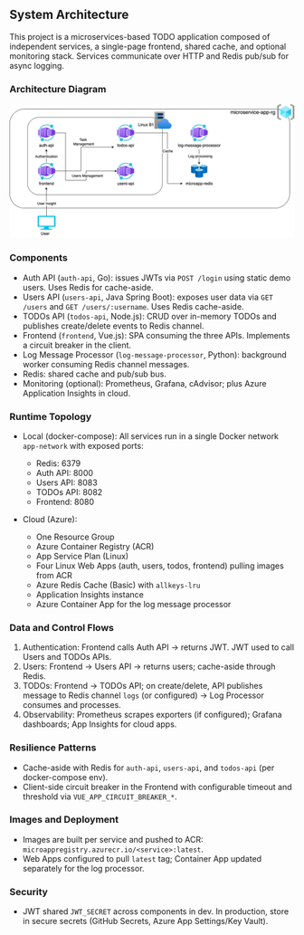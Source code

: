 ## System Architecture

This project is a microservices-based TODO application composed of independent services, a single-page frontend, shared cache, and optional monitoring stack. Services communicate over HTTP and Redis pub/sub for async logging.

### Architecture Diagram
![Architecture Diagram](../arch-img/DiagramaArquitectura.png)

### Components
- Auth API (`auth-api`, Go): issues JWTs via `POST /login` using static demo users. Uses Redis for cache-aside.
- Users API (`users-api`, Java Spring Boot): exposes user data via `GET /users` and `GET /users/:username`. Uses Redis cache-aside.
- TODOs API (`todos-api`, Node.js): CRUD over in-memory TODOs and publishes create/delete events to Redis channel.
- Frontend (`frontend`, Vue.js): SPA consuming the three APIs. Implements a circuit breaker in the client.
- Log Message Processor (`log-message-processor`, Python): background worker consuming Redis channel messages.
- Redis: shared cache and pub/sub bus.
- Monitoring (optional): Prometheus, Grafana, cAdvisor; plus Azure Application Insights in cloud.

### Runtime Topology
- Local (docker-compose): All services run in a single Docker network `app-network` with exposed ports:
  - Redis: 6379
  - Auth API: 8000
  - Users API: 8083
  - TODOs API: 8082
  - Frontend: 8080

- Cloud (Azure):
  - One Resource Group
  - Azure Container Registry (ACR)
  - App Service Plan (Linux)
  - Four Linux Web Apps (auth, users, todos, frontend) pulling images from ACR
  - Azure Redis Cache (Basic) with `allkeys-lru`
  - Application Insights instance
  - Azure Container App for the log message processor

### Data and Control Flows
1) Authentication: Frontend calls Auth API -> returns JWT. JWT used to call Users and TODOs APIs.
2) Users: Frontend -> Users API -> returns users; cache-aside through Redis.
3) TODOs: Frontend -> TODOs API; on create/delete, API publishes message to Redis channel `logs` (or configured) -> Log Processor consumes and processes.
4) Observability: Prometheus scrapes exporters (if configured); Grafana dashboards; App Insights for cloud apps.

### Resilience Patterns
- Cache-aside with Redis for `auth-api`, `users-api`, and `todos-api` (per docker-compose env).
- Client-side circuit breaker in the Frontend with configurable timeout and threshold via `VUE_APP_CIRCUIT_BREAKER_*`.

### Images and Deployment
- Images are built per service and pushed to ACR: `microappregistry.azurecr.io/<service>:latest`.
- Web Apps configured to pull `latest` tag; Container App updated separately for the log processor.

### Security
- JWT shared `JWT_SECRET` across components in dev. In production, store in secure secrets (GitHub Secrets, Azure App Settings/Key Vault).


